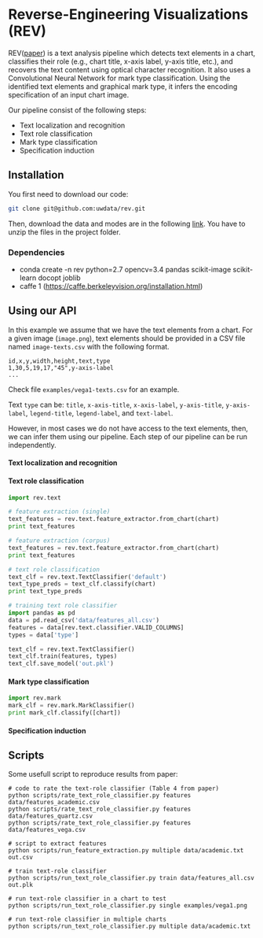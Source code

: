 # Reverse-Engineering Visualizations (REV)

REV([paper](http://idl.cs.washington.edu/papers/reverse-engineering-vis/)) is a text analysis pipeline which detects text elements in a chart, classifies their role (e.g., chart title, x-axis label, y-axis title, etc.), and recovers the text content using optical character recognition. It also uses a Convolutional Neural Network for mark type classification. Using the identified text elements and graphical mark type, it infers the encoding specification of an input chart image.

Our pipeline consist of the following steps:

* Text localization and recognition
* Text role classification 
* Mark type classification 
* Specification induction

## Installation
You first need to download our code:  
```sh
git clone git@github.com:uwdata/rev.git
```

Then, download the data and modes are in the following 
[link](https://drive.google.com/open?id=1Bg9hyxlt2szXj6CBWIIt3yInIjKEqPFx).
You have to unzip the files in the project folder. 


### Dependencies
* conda create -n rev python=2.7 opencv=3.4 pandas scikit-image scikit-learn 
docopt joblib
* caffe 1 (https://caffe.berkeleyvision.org/installation.html)

## Using our API
In this example we assume that we have the text elements from a chart. For a given image (`image.png`), text elements should be provided in a CSV file named `image-texts.csv` with the following format. 

```CSV
id,x,y,width,height,text,type
1,30,5,19,17,"45",y-axis-label
...
```
Check file `examples/vega1-texts.csv` for an example.

Text `type` can be: `title`, `x-axis-title`, `x-axis-label`, `y-axis-title`, 
`y-axis-label`, `legend-title`, `legend-label`, and `text-label`.

However, in most cases we do not have access to the text elements, then, we can infer them using our pipeline. Each step of our pipeline can be run independently.  



#### Text localization and recognition

#### Text role classification
```python
import rev.text

# feature extraction (single)
text_features = rev.text.feature_extractor.from_chart(chart)
print text_features

# feature extraction (corpus)
text_features = rev.text.feature_extractor.from_chart(chart)
print text_features

# text role classification
text_clf = rev.text.TextClassifier('default')
text_type_preds = text_clf.classify(chart)
print text_type_preds

# training text role classifier
import pandas as pd
data = pd.read_csv('data/features_all.csv')
features = data[rev.text.classifier.VALID_COLUMNS]
types = data['type']

text_clf = rev.text.TextClassifier()
text_clf.train(features, types)
text_clf.save_model('out.pkl')
```

#### Mark type classification
```python
import rev.mark
mark_clf = rev.mark.MarkClassifier()
print mark_clf.classify([chart])
```

#### Specification induction


## Scripts
Some usefull script to reproduce results from paper: 
```shell
# code to rate the text-role classifier (Table 4 from paper)
python scripts/rate_text_role_classifier.py features data/features_academic.csv
python scripts/rate_text_role_classifier.py features data/features_quartz.csv
python scripts/rate_text_role_classifier.py features data/features_vega.csv

# script to extract features
python scripts/run_feature_extraction.py multiple data/academic.txt out.csv

# train text-role classifier
python scripts/run_text_role_classifier.py train data/features_all.csv out.plk

# run text-role classifier in a chart to test
python scripts/run_text_role_classifier.py single examples/vega1.png

# run text-role classifier in multiple charts
python scripts/run_text_role_classifier.py multiple data/academic.txt
``` 
 

